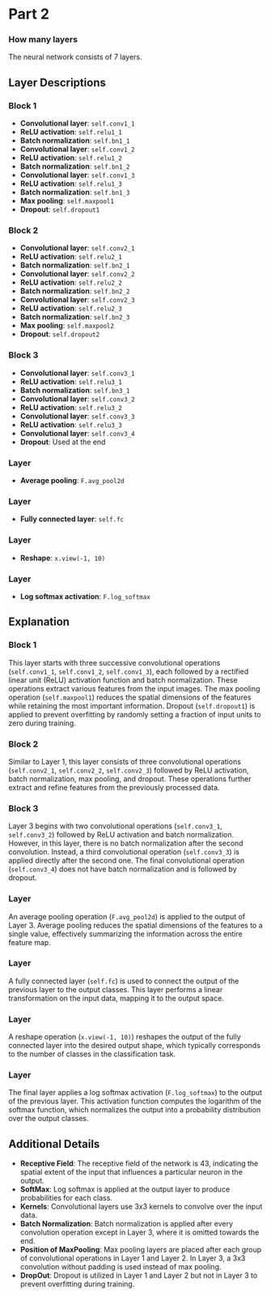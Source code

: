 # Part 2

### How many layers
The neural network consists of 7 layers.

## Layer Descriptions

### Block 1
- **Convolutional layer**: `self.conv1_1`
- **ReLU activation**: `self.relu1_1`
- **Batch normalization**: `self.bn1_1`
- **Convolutional layer**: `self.conv1_2`
- **ReLU activation**: `self.relu1_2`
- **Batch normalization**: `self.bn1_2`
- **Convolutional layer**: `self.conv1_3`
- **ReLU activation**: `self.relu1_3`
- **Batch normalization**: `self.bn1_3`
- **Max pooling**: `self.maxpool1`
- **Dropout**: `self.dropout1`

### Block 2
- **Convolutional layer**: `self.conv2_1`
- **ReLU activation**: `self.relu2_1`
- **Batch normalization**: `self.bn2_1`
- **Convolutional layer**: `self.conv2_2`
- **ReLU activation**: `self.relu2_2`
- **Batch normalization**: `self.bn2_2`
- **Convolutional layer**: `self.conv2_3`
- **ReLU activation**: `self.relu2_3`
- **Batch normalization**: `self.bn2_3`
- **Max pooling**: `self.maxpool2`
- **Dropout**: `self.dropout2`

### Block 3
- **Convolutional layer**: `self.conv3_1`
- **ReLU activation**: `self.relu3_1`
- **Batch normalization**: `self.bn3_1`
- **Convolutional layer**: `self.conv3_2`
- **ReLU activation**: `self.relu3_2`
- **Convolutional layer**: `self.conv3_3`
- **ReLU activation**: `self.relu3_3`
- **Convolutional layer**: `self.conv3_4`
- **Dropout**: Used at the end

### Layer 
- **Average pooling**: `F.avg_pool2d`

### Layer 
- **Fully connected layer**: `self.fc`

### Layer 
- **Reshape**: `x.view(-1, 10)`

### Layer 
- **Log softmax activation**: `F.log_softmax`

## Explanation

### Block 1
This layer starts with three successive convolutional operations (`self.conv1_1`, `self.conv1_2`, `self.conv1_3`), each followed by a rectified linear unit (ReLU) activation function and batch normalization. These operations extract various features from the input images. The max pooling operation (`self.maxpool1`) reduces the spatial dimensions of the features while retaining the most important information. Dropout (`self.dropout1`) is applied to prevent overfitting by randomly setting a fraction of input units to zero during training.

### Block 2
Similar to Layer 1, this layer consists of three convolutional operations (`self.conv2_1`, `self.conv2_2`, `self.conv2_3`) followed by ReLU activation, batch normalization, max pooling, and dropout. These operations further extract and refine features from the previously processed data.

### Block 3
Layer 3 begins with two convolutional operations (`self.conv3_1`, `self.conv3_2`) followed by ReLU activation and batch normalization. However, in this layer, there is no batch normalization after the second convolution. Instead, a third convolutional operation (`self.conv3_3`) is applied directly after the second one. The final convolutional operation (`self.conv3_4`) does not have batch normalization and is followed by dropout.

### Layer 
An average pooling operation (`F.avg_pool2d`) is applied to the output of Layer 3. Average pooling reduces the spatial dimensions of the features to a single value, effectively summarizing the information across the entire feature map.

### Layer 
A fully connected layer (`self.fc`) is used to connect the output of the previous layer to the output classes. This layer performs a linear transformation on the input data, mapping it to the output space.

### Layer 
A reshape operation (`x.view(-1, 10)`) reshapes the output of the fully connected layer into the desired output shape, which typically corresponds to the number of classes in the classification task.

### Layer 
The final layer applies a log softmax activation (`F.log_softmax`) to the output of the previous layer. This activation function computes the logarithm of the softmax function, which normalizes the output into a probability distribution over the output classes.

## Additional Details

- **Receptive Field**: The receptive field of the network is 43, indicating the spatial extent of the input that influences a particular neuron in the output.
- **SoftMax**: Log softmax is applied at the output layer to produce probabilities for each class.
- **Kernels**: Convolutional layers use 3x3 kernels to convolve over the input data.
- **Batch Normalization**: Batch normalization is applied after every convolution operation except in Layer 3, where it is omitted towards the end.
- **Position of MaxPooling**: Max pooling layers are placed after each group of convolutional operations in Layer 1 and Layer 2. In Layer 3, a 3x3 convolution without padding is used instead of max pooling.
- **DropOut**: Dropout is utilized in Layer 1 and Layer 2 but not in Layer 3 to prevent overfitting during training.


